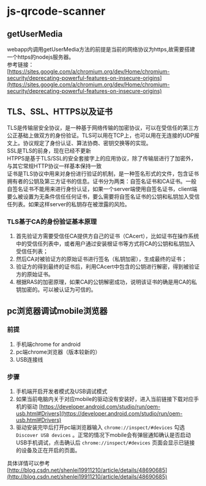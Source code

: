 # js-qrcode-scanner #

## getUserMedia ##
webapp内调用getUserMedia方法的前提是当前的网络协议为https,故需要搭建一个https的nodejs服务器。<br>
参考链接：<br>[https://sites.google.com/a/chromium.org/dev/Home/chromium-security/deprecating-powerful-features-on-insecure-origins](https://sites.google.com/a/chromium.org/dev/Home/chromium-security/deprecating-powerful-features-on-insecure-origins)

## TLS、SSL、HTTPS以及证书 ##
TLS是传输层安全协议，是一种基于网络传输的加密协议，可以在受信任的第三方公正基础上做双方的身份验证。TLS可以用在TCP上，也可以用在无连接的UDP报文上。协议规定了身份认证、算法协商、密钥交换等的实现。<br>
SSL是TLS的前身，现在已经不更新<br>
HTPPS是基于TLS/SSL的安全套接字上的应用协议，除了传输层进行了加密外，与其它常规HTTP协议一样基本保持一致<br>
证书是TLS协议中用来对身份进行验证的机制，是一种签名形式的文件，包含证书拥有者的公钥及第三方证书的信息。证书分为两类：自签名证书和CA证书。一般自签名证书不能用来进行身份认证，如果一个server端使用自签名证书，client端要么被设置为无条件信任任何证书，要么需要将自签名证书的公钥和私钥加入受信任列表。如果这样server的私钥存在被泄露的风险。<br>
### TLS基于CA的身份验证基本原理 ###
1. 首先验证方需要受信任CA提供方自己的证书（CAcert），比如证书在操作系统中的受信任列表中，或者用户通过安装根证书等方式将CA的公钥和私钥加入受信任列表；
2. 然后CA对被验证方的原始证书进行签名（私钥加密），生成最终的证书；
3. 验证方的得到最终的证书后，利用CAcert中包含的公钥进行解密，得到被验证方的原始证书。<br>
4. 根据RAS的加密原理，如果CA的公钥解密成功，说明该证书的确是用CA的私钥加密的。可以被认证为可信的。<br>

## pc浏览器调试mobile浏览器 ##
### 前提 ###
1. 手机端chrome for android
2. pc端chrome浏览器（版本较新的）
3. USB连接线
### 步骤 ###
1. 手机端开启开发者模式及USB调试模式
2. 如果当前电脑内关于对应mobile的驱动没有安装好，进入当前链接下载对应手机的驱动  [https://developer.android.com/studio/run/oem-usb.html#Drivers](https://developer.android.com/studio/run/oem-usb.html#Drivers) 
3. 驱动安装完毕后打开pc端浏览器输入 `chrome://inspect/#devices`  勾选 `Discover USB devices` 。正常的情况下mobile会有弹层通知确认是否启动USB手机调试，点击确认后 `chrome://inspect/#devices` 页面会显示已链接的设备及正在开启的页面。

具体详情可以参考<br>
[http://blog.csdn.net/shenlei19911210/article/details/48690685](http://blog.csdn.net/shenlei19911210/article/details/48690685)




